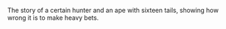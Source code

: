 The story of a certain hunter and an ape with sixteen tails, showing how wrong it is to make heavy bets.
